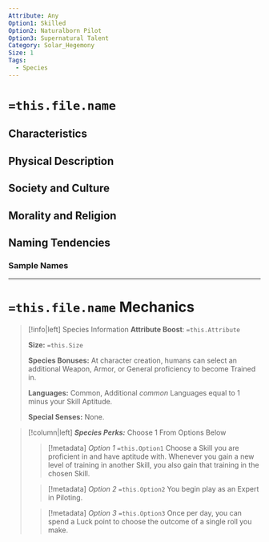 ```yaml
---
Attribute: Any
Option1: Skilled
Option2: Naturalborn Pilot
Option3: Supernatural Talent
Category: Solar_Hegemony
Size: 1
Tags:
  - Species
---
```

#  `=this.file.name`

## Characteristics

## Physical Description

## Society and Culture

## Morality and Religion

## Naming Tendencies 
### Sample Names
- - -
# `=this.file.name` Mechanics

>[!info|left] Species Information 
>**Attribute Boost**: `=this.Attribute`
>
>**Size:** `=this.Size`
>
>**Species Bonuses:** At character creation, humans can select an additional Weapon, Armor, or General proficiency to become Trained in. 
>
>**Languages:** Common, Additional *common* Languages equal to 1 minus your Skill Aptitude.
>
>**Special Senses:** None.

>[!column|left] ***Species Perks:*** Choose 1 From Options Below
>> [!metadata] *Option 1* `=this.Option1`
>> Choose a Skill you are proficient in and have aptitude with. Whenever you gain a new level of training in another Skill, you also gain that training in the chosen Skill.
>
>> [!metadata] *Option 2* `=this.Option2`
>> You begin play as an Expert in Piloting.
>
>> [!metadata] *Option 3* `=this.Option3`
>> Once per day, you can spend a Luck point to choose the outcome of a single roll you make. 